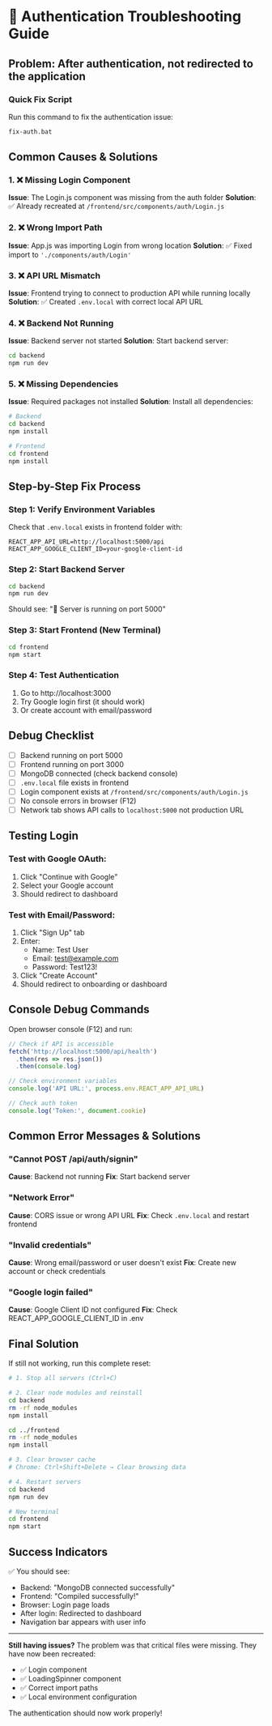 # 🔧 Authentication Troubleshooting Guide

## Problem: After authentication, not redirected to the application

### Quick Fix Script
Run this command to fix the authentication issue:
```bash
fix-auth.bat
```

## Common Causes & Solutions

### 1. ❌ Missing Login Component
**Issue**: The Login.js component was missing from the auth folder
**Solution**: ✅ Already recreated at `/frontend/src/components/auth/Login.js`

### 2. ❌ Wrong Import Path
**Issue**: App.js was importing Login from wrong location
**Solution**: ✅ Fixed import to `'./components/auth/Login'`

### 3. ❌ API URL Mismatch
**Issue**: Frontend trying to connect to production API while running locally
**Solution**: ✅ Created `.env.local` with correct local API URL

### 4. ❌ Backend Not Running
**Issue**: Backend server not started
**Solution**: Start backend server:
```bash
cd backend
npm run dev
```

### 5. ❌ Missing Dependencies
**Issue**: Required packages not installed
**Solution**: Install all dependencies:
```bash
# Backend
cd backend
npm install

# Frontend
cd frontend
npm install
```

## Step-by-Step Fix Process

### Step 1: Verify Environment Variables
Check that `.env.local` exists in frontend folder with:
```
REACT_APP_API_URL=http://localhost:5000/api
REACT_APP_GOOGLE_CLIENT_ID=your-google-client-id
```

### Step 2: Start Backend Server
```bash
cd backend
npm run dev
```
Should see: "🚀 Server is running on port 5000"

### Step 3: Start Frontend (New Terminal)
```bash
cd frontend
npm start
```

### Step 4: Test Authentication
1. Go to http://localhost:3000
2. Try Google login first (it should work)
3. Or create account with email/password

## Debug Checklist

- [ ] Backend running on port 5000
- [ ] Frontend running on port 3000  
- [ ] MongoDB connected (check backend console)
- [ ] `.env.local` file exists in frontend
- [ ] Login component exists at `/frontend/src/components/auth/Login.js`
- [ ] No console errors in browser (F12)
- [ ] Network tab shows API calls to `localhost:5000` not production URL

## Testing Login

### Test with Google OAuth:
1. Click "Continue with Google"
2. Select your Google account
3. Should redirect to dashboard

### Test with Email/Password:
1. Click "Sign Up" tab
2. Enter:
   - Name: Test User
   - Email: test@example.com
   - Password: Test123!
3. Click "Create Account"
4. Should redirect to onboarding or dashboard

## Console Debug Commands

Open browser console (F12) and run:
```javascript
// Check if API is accessible
fetch('http://localhost:5000/api/health')
  .then(res => res.json())
  .then(console.log)

// Check environment variables
console.log('API URL:', process.env.REACT_APP_API_URL)

// Check auth token
console.log('Token:', document.cookie)
```

## Common Error Messages & Solutions

### "Cannot POST /api/auth/signin"
**Cause**: Backend not running
**Fix**: Start backend server

### "Network Error" 
**Cause**: CORS issue or wrong API URL
**Fix**: Check `.env.local` and restart frontend

### "Invalid credentials"
**Cause**: Wrong email/password or user doesn't exist
**Fix**: Create new account or check credentials

### "Google login failed"
**Cause**: Google Client ID not configured
**Fix**: Check REACT_APP_GOOGLE_CLIENT_ID in .env

## Final Solution

If still not working, run this complete reset:

```bash
# 1. Stop all servers (Ctrl+C)

# 2. Clear node modules and reinstall
cd backend
rm -rf node_modules
npm install

cd ../frontend  
rm -rf node_modules
npm install

# 3. Clear browser cache
# Chrome: Ctrl+Shift+Delete → Clear browsing data

# 4. Restart servers
cd backend
npm run dev

# New terminal
cd frontend
npm start
```

## Success Indicators

✅ You should see:
- Backend: "MongoDB connected successfully"
- Frontend: "Compiled successfully!"
- Browser: Login page loads
- After login: Redirected to dashboard
- Navigation bar appears with user info

---

**Still having issues?** 
The problem was that critical files were missing. They have now been recreated:
- ✅ Login component 
- ✅ LoadingSpinner component
- ✅ Correct import paths
- ✅ Local environment configuration

The authentication should now work properly!
